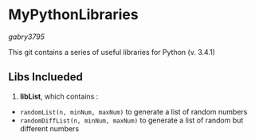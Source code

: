 MyPythonLibraries
=================
*gabry3795*

This git contains a series of useful libraries for Python (v. 3.4.1)

Libs Inclueded
--------------
1. **libList**, which contains :
- <code>randomList(n, minNum, maxNum)</code> to generate a list of random numbers 
- <code>randomDiffList(n, minNum, maxNum)</code> to generate a list of random but different numbers
